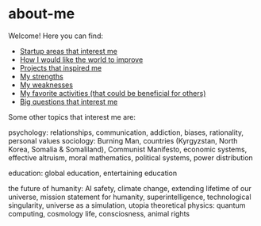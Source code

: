 # about-me

Welcome! Here you can find:
* [Startup areas that interest me](https://github.com/tilek/about-me/blob/updates/startup_areas_that_interest_me.md)
* [How I would like the world to improve](https://github.com/tilek/about-me/blob/updates/world_strategy/how_i_would_like_the_world_to_improve.md)
* [Projects that inspired me](https://github.com/tilek/about-me/blob/updates/my_favorite_projects_by_others.md)
* [My strengths](https://github.com/tilek/about-me/blob/updates/my_strengths.md)
* [My weaknesses](https://github.com/tilek/about-me/blob/updates/my_weaknesses.md)
* [My favorite activities (that could be beneficial for others)](https://github.com/tilek/about-me/blob/updates/my_favorite_activities_altruistic.md)
* [Big questions that interest me](https://github.com/tilek/about-me/blob/updates/big_questions_that_interest_me.md)

Some other topics that interest me are:

psychology: relationships, communication, addiction, biases, rationality, personal values
sociology: Burning Man, countries (Kyrgyzstan, North Korea, Somalia & Somaliland), Communist Manifesto, economic systems, effective altruism, moral mathematics, political systems, power distribution

education: global education, entertaining education

the future of humanity: AI safety, climate change, extending lifetime of our universe, mission statement for humanity, superintelligence, technological singularity, universe as a simulation, utopia
theoretical physics: quantum computing, cosmology
life, consciosness, animal rights
